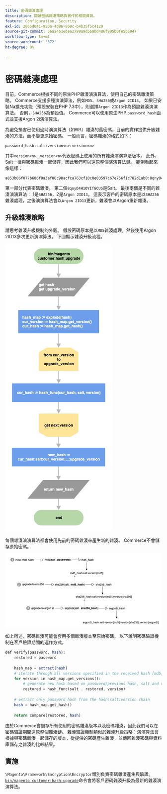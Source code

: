 ```yaml
---
title: 密碼雜湊處理
description: 閱讀密碼雜湊策略與實作的相關資訊。
feature: Configuration, Security
exl-id: 2865d041-950a-4d96-869c-b4b35f5c4120
source-git-commit: 56a2461edea2799a9d569bd486f995b0fe5b5947
workflow-type: tm+mt
source-wordcount: '372'
ht-degree: 0%

---
```


# 密碼雜湊處理

目前，Commerce根據不同的原生PHP雜湊演演算法，使用自己的密碼雜湊策略。 Commerce支援多種演演算法，例如`MD5`、`SHA256`或`Argon 2ID13`。 如果已安裝Na擴充功能（預設安裝在PHP 7.3中），則選擇`Argon 2ID13`作為預設雜湊演演算法。 否則，`SHA256`為預設值。 Commerce可以使用原生PHP `password_hash`函式並支援Argon 2i演演算法。

為避免損害已使用過時演演算法（如`MD5`）雜湊的舊密碼，目前的實作提供升級雜湊的方法，而不變更原始密碼。 一般而言，密碼雜湊的格式如下：

```text
password_hash:salt:version<n>:version<n>
```

其中`version<n>`...`version<n>`代表密碼上使用的所有雜湊演演算法版本。 此外，Salt一律與密碼雜湊一起儲存，因此我們可以還原整個演演算法鏈。 範例看起來像這樣：

```text
a853b06f077b686f8a3af80c98acfca763cf10c0e03597c67e756f1c782d1ab0:8qnyO4H1OYIfGCUb:1:2
```

第一部分代表密碼雜湊。 第二個`8qnyO4H1OYIfGCUb`是Salt。 最後兩個是不同的雜湊演演算法： 1是`SHA256`，2是`Argon 2ID13`。 這表示客戶的密碼原本是以`SHA256`雜湊處理，之後演演算法會以`Argon 2ID13`更新，雜湊會以Argon重新雜湊。

## 升級雜湊策略

請思考雜湊升級機制的外觀。 假設密碼原本是以`MD5`雜湊處理，然後使用Argon 2ID13多次更新演演算法。 下圖顯示雜湊升級流程。

![雜湊升級工作流程](../../assets/configuration/hash-upgrade-algorithm.png)

每個雜湊演演算法都會使用先前的密碼雜湊來產生新的雜湊。 Commerce不會儲存原始密碼。

![雜湊升級策略](../../assets/configuration/hash-upgrade-strategy.png)

如上所述，密碼雜湊可能會套用多個雜湊版本至原始密碼。
以下說明密碼驗證機制在客戶驗證期間的運作方式。

```php
def verify(password, hash):
    restored = password

    hash_map = extract(hash)
    # iterate through all versions specified in the received hash [md5, sha256, argon2id13]
    for version in hash_map.get_versions():
        # generate new hash based on password/previous hash, salt and version
        restored = hash_func(salt . restored, version)

    # extract only password hash from the hash:salt:version chain
    hash = hash_map.get_hash()

    return compare(restored, hash)
```

由於Commerce會儲存所有使用的密碼雜湊版本以及密碼雜湊，因此我們可以在密碼驗證期間還原整個雜湊鏈。 雜湊驗證機制類似於雜湊升級策略：演演算法會根據與密碼雜湊一起儲存的版本，從提供的密碼產生雜湊，並傳回雜湊密碼與資料庫儲存之雜湊的比較結果。

## 實施

`\Magento\Framework\Encryption\Encryptor`類別負責密碼雜湊產生與驗證。 [`bin/magento customer:hash:upgrade`](https://devdocs.magento.com/guides/v2.4/reference/cli/magento.html#customerhashupgrade)命令會將客戶密碼雜湊升級為最新的雜湊演演算法。
